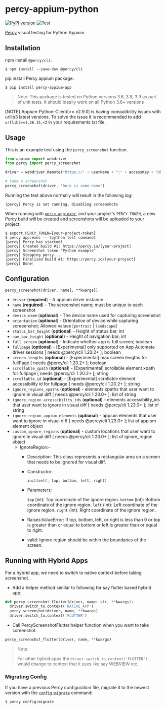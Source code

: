 # percy-appium-python
[![PyPI version](https://badge.fury.io/py/percy-appium-app.svg)](https://pypi.org/project/percy-appium-app/)
![Test](https://github.com/percy/percy-appium-python/workflows/Test/badge.svg)

[Percy](https://percy.io) visual testing for Python Appium.

## Installation

npm install `@percy/cli`:

```sh-session
$ npm install --save-dev @percy/cli
```

pip install Percy appium package:

```ssh-session
$ pip install percy-appium-app
```
> Note: This package is tested on Python versions 3.6, 3.8, 3.9 as part of unit tests. It should ideally work on all Python 3.6+ versions

[NOTE] Appium-Python-Client(>= v2.9.0) is having compatibility issues with urllib3 latest versions. To solve the issue it is recommended to add `urllib3>=1.26.15,<2` in your requirements.txt file.

## Usage

This is an example test using the `percy_screenshot` function.

``` python
from appium import webdriver
from percy import percy_screenshot

driver = webdriver.Remote("https://" + userName + ":" + accessKey + "@hub-cloud.browserstack.com/wd/hub", desired_caps)

# take a screenshot
percy_screenshot(driver, 'here is some name')
```

Running the test above normally will result in the following log:

```sh-session
[percy] Percy is not running, disabling screenshots
```

When running with [`percy
app:exec`](https://github.com/percy/cli/tree/master/packages/cli-exec#app-exec), and your project's
`PERCY_TOKEN`, a new Percy build will be created and screenshots will be uploaded to your project.

```sh-session
$ export PERCY_TOKEN=[your-project-token]
$ percy app:exec -- [python test command]
[percy] Percy has started!
[percy] Created build #1: https://percy.io/[your-project]
[percy] Screenshot taken "Python example"
[percy] Stopping percy...
[percy] Finalized build #1: https://percy.io/[your-project]
[percy] Done!
```

## Configuration

`percy_screenshot(driver, name[, **kwargs])`

- `driver` (**required**) - A appium driver instance
- `name` (**required**) - The screenshot name; must be unique to each screenshot
- `device_name` (**optional**) - The device name used for capturing screenshot
- `orientation` (**optional**) - Orientation of device while capturing screeenshot; Allowed values [`portrait` | `landscape`]
- `status_bar_height` (**optional**) - Height of status bar; int
- `nav_bar_height` (**optional**) - Height of navigation bar; int
- `full_screen` (**optional**) - Indicate whether app is full screen; boolean
- `fullpage` (**optional**) - [Experimental] only supported on App Automate driver sessions [ needs @percy/cli 1.20.2+ ]; boolean
- `screen_lengths` (**optional**) - [Experimental] max screen lengths for fullPage [ needs @percy/cli 1.20.2+ ]; boolean
- `scrollable_xpath` (**optional**) - [Experimental] scrollable element xpath for fullpage [ needs @percy/cli 1.20.2+ ]; string
- `scrollable_id` (**optional**) - [Experimental] scrollable element accessibility id for fullpage [ needs @percy/cli 1.20.2+ ]; string
- `ignore_regions_xpaths` (**optional**) - elements xpaths that user want to ignore in visual diff [ needs @percy/cli 1.23.0+ ]; list of string
- `ignore_region_accessibility_ids` (**optional**) - elements accessibility_ids that user want to ignore in visual diff [ needs @percy/cli 1.23.0+ ]; list of string
- `ignore_region_appium_elements` (**optional**) - appium elements that user want to ignore in visual diff [ needs @percy/cli 1.23.0+ ]; list of appium element object
- `custom_ignore_regions` (**optional**) - custom locations that user want to ignore in visual diff [ needs @percy/cli 1.23.0+ ]; list of ignore_region object
  - IgnoreRegion:-
    - Description: This class represents a rectangular area on a screen that needs to be ignored for visual diff.

    - Constructor:
      ```
      init(self, top, bottom, left, right)
      ```

    - Parameters:

      `top` (int): Top coordinate of the ignore region.
      `bottom` (int): Bottom coordinate of the ignore region.
      `left` (int): Left coordinate of the ignore region.
      `right` (int): Right coordinate of the ignore region.
    - Raises:ValueError: If top, bottom, left, or right is less than 0 or top is greater than or equal to bottom or left is greater than or equal to right.
    - valid: Ignore region should be within the boundaries of the screen.

## Running with Hybrid Apps

For a hybrid app, we need to switch to native context before taking screenshot.

- Add a helper method similar to following for say flutter based hybrid app:
```python
def percy_screenshot_flutter(driver, name: str, **kwargs):
  driver.switch_to.context('NATIVE_APP')
  percy_screenshot(driver, name, **kwargs)
  driver.switch_to.context('FLUTTER')
```

- Call PercyScreenshotFlutter helper function when you want to take screenshot.
```python
percy_screenshot_flutter(driver, name, **kwargs)
```

> Note: 
>
> For other hybrid apps the `driver.switch_to.context('FLUTTER')` would change to context that it uses like say WEBVIEW etc.
>
### Migrating Config

If you have a previous Percy configuration file, migrate it to the newest version with the
[`config:migrate`](https://github.com/percy/cli/tree/master/packages/cli-config#percy-configmigrate-filepath-output) command:

```sh-session
$ percy config:migrate
```
